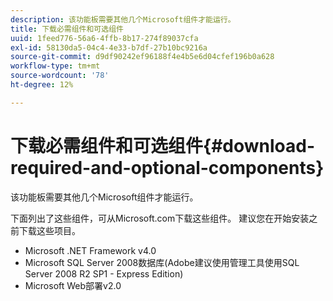 ```yaml
---
description: 该功能板需要其他几个Microsoft组件才能运行。
title: 下载必需组件和可选组件
uuid: 1feed776-56a6-4ffb-8b17-274f89037cfa
exl-id: 58130da5-04c4-4e33-b7df-27b10bc9216a
source-git-commit: d9df90242ef96188f4e4b5e6d04cfef196b0a628
workflow-type: tm+mt
source-wordcount: '78'
ht-degree: 12%

---
```


# 下载必需组件和可选组件{#download-required-and-optional-components}

该功能板需要其他几个Microsoft组件才能运行。

下面列出了这些组件，可从Microsoft.com下载这些组件。 建议您在开始安装之前下载这些项目。

* Microsoft .NET Framework v4.0
* Microsoft SQL Server 2008数据库(Adobe建议使用管理工具使用SQL Server 2008 R2 SP1 - Express Edition)
* Microsoft Web部署v2.0
